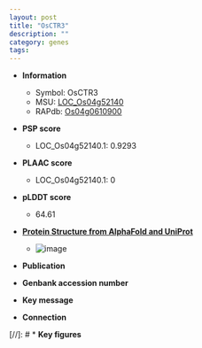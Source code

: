```yaml
---
layout: post
title: "OsCTR3"
description: ""
category: genes
tags: 
---
```


* **Information**  
    + Symbol: OsCTR3  
    + MSU: [LOC_Os04g52140](http://rice.plantbiology.msu.edu/cgi-bin/ORF_infopage.cgi?orf=LOC_Os04g52140)  
    + RAPdb: [Os04g0610900](http://rapdb.dna.affrc.go.jp/viewer/gbrowse_details/irgsp1?name=Os04g0610900)  

* **PSP score**  
    + LOC_Os04g52140.1: 0.9293 

* **PLAAC score**  
    + LOC_Os04g52140.1: 0 

* **pLDDT score**
    + 64.61

* **[Protein Structure from AlphaFold and UniProt](https://www.uniprot.org/uniprotkb/Q7XPL1/entry#structure)**
    + ![image](https://ricepsp.github.io/images/Q7/AF-Q7XPL1-F1.png)

* **Publication**  

* **Genbank accession number**  

* **Key message**  

* **Connection**  

[//]: # * **Key figures**  


